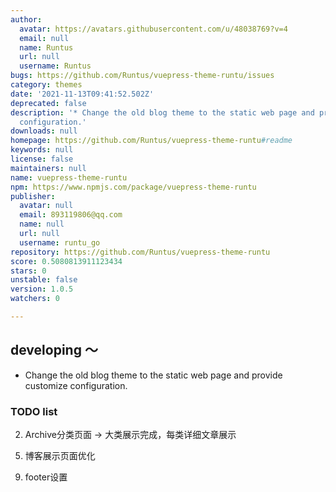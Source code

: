 ```yaml
---
author:
  avatar: https://avatars.githubusercontent.com/u/48038769?v=4
  email: null
  name: Runtus
  url: null
  username: Runtus
bugs: https://github.com/Runtus/vuepress-theme-runtu/issues
category: themes
date: '2021-11-13T09:41:52.502Z'
deprecated: false
description: '* Change the old blog theme to the static web page and provide customize
  configuration.'
downloads: null
homepage: https://github.com/Runtus/vuepress-theme-runtu#readme
keywords: null
license: false
maintainers: null
name: vuepress-theme-runtu
npm: https://www.npmjs.com/package/vuepress-theme-runtu
publisher:
  avatar: null
  email: 893119806@qq.com
  name: null
  url: null
  username: runtu_go
repository: https://github.com/Runtus/vuepress-theme-runtu
score: 0.5080813911123434
stars: 0
unstable: false
version: 1.0.5
watchers: 0

---
```


## developing ～
* Change the old blog theme to the static web page and provide customize configuration.


### TODO list
<!-- 1. blogs页分页功能 ---->
2. Archive分类页面  -> 大类展示完成，每类详细文章展示
<!-- 3. Friend页面 -> over -->
<!-- 4. About页面优化 -> over -->
5. 博客展示页面优化
<!-- 6. 图片可配置自定义 ----> 
<!-- 7. 路由跳转时，要求Header不重新渲染 -> over -->
<!-- 8. 移动端适配 over -->
9. footer设置